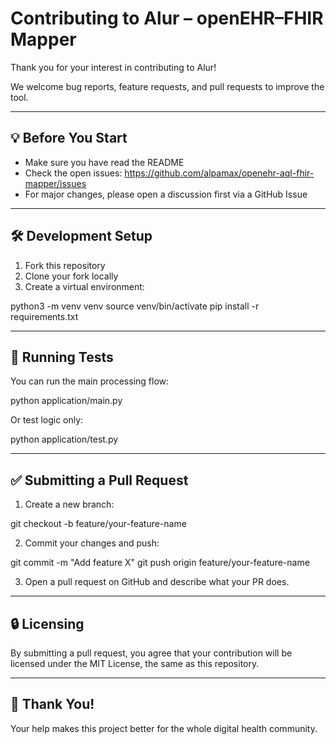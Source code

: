 # Contributing to Alur – openEHR–FHIR Mapper

Thank you for your interest in contributing to Alur!

We welcome bug reports, feature requests, and pull requests to improve the tool.

---

## 💡 Before You Start

- Make sure you have read the README
- Check the open issues: https://github.com/alpamax/openehr-aql-fhir-mapper/issues
- For major changes, please open a discussion first via a GitHub Issue

---

## 🛠️ Development Setup

1. Fork this repository
2. Clone your fork locally
3. Create a virtual environment:

python3 -m venv venv
source venv/bin/activate
pip install -r requirements.txt

---

## 🧪 Running Tests

You can run the main processing flow:

python application/main.py

Or test logic only:

python application/test.py

---

## ✅ Submitting a Pull Request

1. Create a new branch:

git checkout -b feature/your-feature-name

2. Commit your changes and push:

git commit -m "Add feature X"
git push origin feature/your-feature-name

3. Open a pull request on GitHub and describe what your PR does.

---

## 🔒 Licensing

By submitting a pull request, you agree that your contribution will be licensed under the MIT License, the same as this repository.

---

## 🙌 Thank You!

Your help makes this project better for the whole digital health community.
